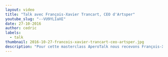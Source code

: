 ```yaml
---
layout: video
title: "Talk avec François-Xavier Trancart, CEO d'Artsper"
youtube_slug: "--VU9YLIaXE"
date: 27-10-2016
author: cedric
labels:
  - talk
thumbnail: 2016-10-27-francois-xavier-trancart-ceo-artsper.jpg
description: "Pour cette masterclass AperoTalk nous recevons François-Xavier Trancart,  executive director et co-fondateur d'Artsper, la plateforme qui démocratise la vente d'oeuvres d'art !"
---
```

